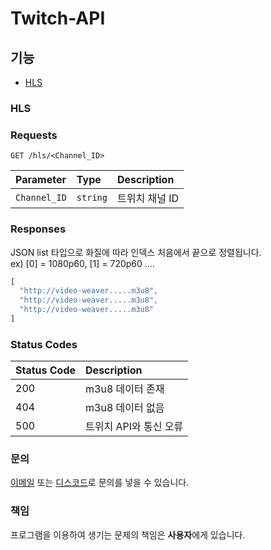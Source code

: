# Twitch-API <img src="https://img.shields.io/static/v1?label=code&message=Node.js&color=green" alt="">

## 기능
- [HLS](#hls)

### HLS
### Requests
```http
GET /hls/<Channel_ID>
```
| Parameter | Type | Description |
| :--- | :--- | :--- |
| `Channel_ID` | `string` | 트위치 채널 ID |

### Responses
JSON list 타입으로 화질에 따라 인덱스 처음에서 끝으로 정렬됩니다.<br>
ex) [0] = 1080p60, [1] = 720p60 ....
```javascript
[
  "http://video-weaver.....m3u8",
  "http://video-weaver.....m3u8",
  "http://video-weaver.....m3u8"
]
```

### Status Codes
| Status Code | Description |
| :--- | :--- |
| 200 | m3u8 데이터 존재 |
| 404 | m3u8 데이터 없음 |
| 500 | 트위치 API와 통신 오류 |

### 문의
[이메일](mailto:kwabang2827@gmail.com) 또는 [디스코드](https://kwabang.net/join)로 문의를 넣을 수 있습니다.

### 책임
프로그램을 이용하여 생기는 문제의 책임은 **사용자**에게 있습니다.

